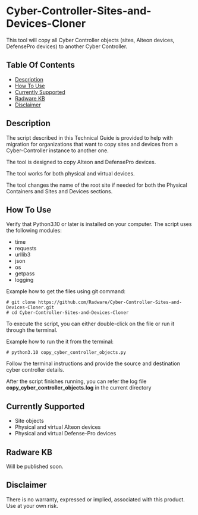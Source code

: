 # Cyber-Controller-Sites-and-Devices-Cloner #
This tool will copy all Cyber Controller objects (sites, Alteon devices, DefensePro devices) to another Cyber Controller.

## Table Of Contents ###
- [Description](#description)
- [How To Use](#how-to-use)
- [Currently Supported](#currently-supported)
- [Radware KB](#Radware-KB)
- [Disclaimer](#Disclaimer)

## Description ##
The script described in this Technical Guide is provided to help with migration for organizations that want to copy sites and devices from a Cyber-Controller instance to another one.

The tool is designed to copy Alteon and DefensePro devices.

The tool works for both physical and virtual devices.

The tool changes the name of the root site if needed for both the Physical Containers and Sites and Devices sections.


## How To Use ##
Verify that Python3.10 or later is installed on your computer.
The script uses the following modules:
* time
* requests
* urllib3
* json
* os
* getpass
* logging

Example how to get the files using git command:
```
# git clone https://github.com/Radware/Cyber-Controller-Sites-and-Devices-Cloner.git
# cd Cyber-Controller-Sites-and-Devices-Cloner
```
To execute the script, you can either double-click on the file or run it through the terminal.

Example how to run the it from the terminal:
```
# python3.10 copy_cyber_controller_objects.py
```

Follow the terminal instructions and provide the source and destination cyber controller details.

After the script finishes running, you can refer the log file **copy_cyber_controller_objects.log** in the current directory

## Currently Supported ##
* Site objects
* Physical and virtual Alteon devices
* Physical and virtual Defense-Pro devices

## Radware KB ##
Will be published soon.

## Disclaimer ##
There is no warranty, expressed or implied, associated with this product. Use at your own risk.
